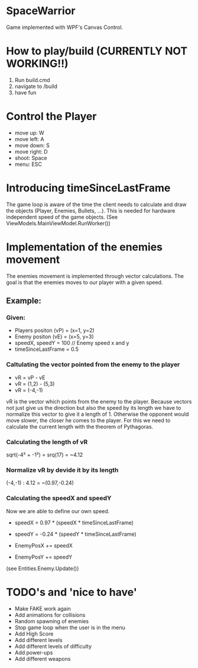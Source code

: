 # SpaceWarrior
Game implemented with WPF's Canvas Control.

# How to play/build (CURRENTLY NOT WORKING!!)
1. Run build.cmd
2. navigate to /build
3. have fun

# Control the Player
* move up:    W
* move left:  A
* move down:  S
* move right: D
* shoot:      Space
* menu:	      ESC

# Introducing timeSinceLastFrame
The game loop is aware of the time the client needs to calculate and draw
the objects (Player, Enemies, Bullets, ...). This is needed for hardware independent
speed of the game objects. (See ViewModels.MainViewModel.RunWorker())

# Implementation of the enemies movement
The enemies movement is implemented through vector calculations.
The goal is that the enemies moves to our player with a given speed.

## Example:

### Given:
* Players positon (vP) = (x=1, y=2)
* Enemy positon (vE)   = (x=5, y=3)
* speedX, speedY       = 100 // Enemy speed x and y
* timeSinceLastFrame   = 0.5

### Caltulating the vector pointed from the enemy to the player
* vR = vP - vE
* vR = (1,2) - (5,3)
* vR = (-4,-1)

vR is the vector which points from the enemy to the player.
Because vectors not just give us the direction but also the speed by its length
we have to normalize this vector to give it a length of 1. Otherwise the opponent would move slower,
the closer he comes to the player. For this we need to calculate the current length with the theorem of Pythagoras.

### Calculating the length of vR
sqrt(-4² + -1²) = srq(17) = ~4.12

### Normalize vR by devide it by its length
(-4,-1) : 4.12 = ~(0.97,-0.24)

### Calculating the speedX and speedY
Now we are able to define our own speed.

* speedX = 0.97 * (speedX * timeSinceLastFrame)
* speedY = -0.24 * (speedY * timeSinceLastFrame)

* EnemyPosX += speedX
* EnemyPosY += speedY

(see Entities.Enemy.Update())

# TODO's and 'nice to have'
+ Make FAKE work again
+ Add animations for collisions
+ Random spawning of enemies
+ Stop game loop when the user is in the menu
+ Add High Score
+ Add different levels
+ Add different levels of difficulty
+ Add power-ups
+ Add different weapons

